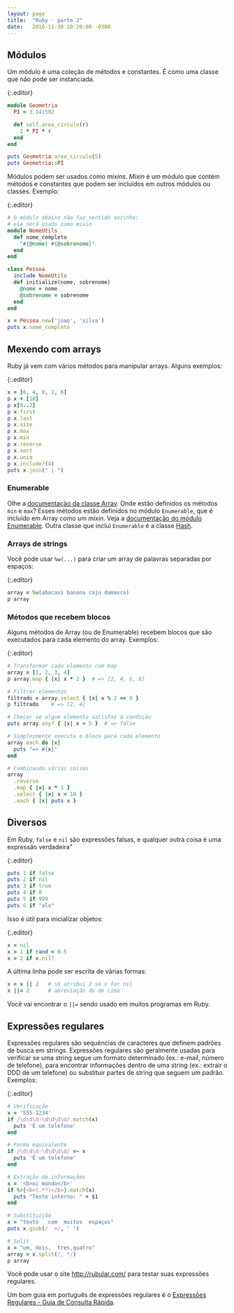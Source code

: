 ```yaml
---
layout: page
title:  "Ruby - parte 2"
date:   2016-11-30 20:20:00 -0300
---
```


## Módulos

Um módulo é uma coleção de métodos e constantes. É como uma classe que não pode ser instanciada.

{:.editor}

```ruby
module Geometria
  PI = 3.141592

  def self.area_circulo(r)
    2 * PI * r
  end
end

puts Geometria.area_circulo(5)
puts Geometria::PI
```

Módulos podem ser usados como *mixins*. *Mixin* é um módulo que contém métodos e constantes que podem ser incluídos em outros módulos ou classes. Exemplo:

{:.editor}

```ruby
# O módulo abaixo não faz sentido sozinho;
# ele será usado como mixin
module NomeUtils
  def nome_completo
    "#{@nome} #{@sobrenome}"
  end
end

class Pessoa
  include NomeUtils
  def initialize(nome, sobrenome)
    @nome = nome
    @sobrenome = sobrenome
  end
end

x = Pessoa.new('joao', 'silva')
puts x.nome_completo
```

## Mexendo com arrays

Ruby já vem com vários métodos para manipular arrays. Alguns exemplos:

{:.editor}

```ruby
x = [6, 4, 8, 2, 6]
p x + [10]
p x[0..2]
p x.first
p x.last
p x.size
p x.max
p x.min
p x.reverse
p x.sort
p x.uniq
p x.include?(4)
puts x.join(" | ")
```

### Enumerable

Olhe a [documentação da classe Array](https://ruby-doc.org/core-2.3.3/Array.html). Onde estão definidos os métodos `min` e `max`? Esses métodos estão definidos no módulo `Enumerable`, que é incluído em Array como um *mixin*. Veja a [documentação do módulo Enumerable](https://ruby-doc.org/core-2.3.3/Enumerable.html). Outra classe que inclui `Enumerable` é a classe [Hash](https://ruby-doc.org/core-2.3.3/Hash.html).

### Arrays de strings

Você pode usar `%w(...)` para criar um array de palavras separadas por espaços:

{:.editor}

```ruby
array = %w(abacaxi banana caju damasco)
p array
```

### Métodos que recebem blocos

Alguns métodos de Array (ou de Enumerable) recebem blocos que são executados para cada elemento do array. Exemplos:

{:.editor}

```ruby
# Transformar cada elemento com map
array = [1, 2, 3, 4]
p array.map { |x| x * 2 }  # => [2, 4, 6, 8]

# Filtrar elementos
filtrado = array.select { |x| x % 2 == 0 }
p filtrado    # => [2, 4]

# Checar se algum elemento satisfaz à condição
puts array.any? { |x| x > 5 }  # => false

# Simplesmente executa o bloco para cada elemento
array.each do |x|
  puts "=> #{x}"
end

# Combinando várias coisas
array
  .reverse
  .map { |x| x * 3 }
  .select { |x| x < 10 }
  .each { |x| puts x }
```

## Diversos

Em Ruby, `false` e `nil` são expressões falsas, e qualquer outra coisa é uma expressão verdadeira"

{:.editor}

```ruby
puts 1 if false
puts 2 if nil
puts 3 if true
puts 4 if 0
puts 5 if 999
puts 6 if "alo"
```

Isso é útil para inicializar objetos:

{:.editor}

```ruby
x = nil
x = 1 if rand < 0.5
x = 2 if x.nil?
```

A última linha pode ser escrita de várias formas:

```ruby
x = x || 2   # só atribui 2 se x for nil
x ||= 2      # abreviação do de cima
```

Você vai encontrar o `||=` sendo usado em muitos programas em Ruby.

## Expressões regulares

Expressões regulares são sequências de caracteres que definem padrões de busca em strings. Expressões regulares são geralmente usadas para verificar se uma string segue um formato determinado (ex.: e-mail, número de telefone), para encontrar informações dentro de uma string (ex.: extrair o DDD de um telefone) ou substituir partes de string que seguem um padrão. Exemplos:

{:.editor}

```ruby
# Verificação
x = '555-1234'
if /\d\d\d-\d\d\d\d/.match(x)
  puts 'É um telefone'
end

# Forma equivalente
if /\d\d\d-\d\d\d\d/ =~ x
  puts 'É um telefone'
end

# Extração de informações
x = '<b>oi mundo</b>'
if %r{<b>(.*?)</b>}.match(x)
  puts "Texto interno: " + $1
end

# Substituição
x = "texto   com  muitos  espaços"
puts x.gsub(/  +/, ' ')

# Split
x = "um, dois,  tres,quatro"
array = x.split(/, */)
p array
```

Você pode usar o site <http://rubular.com/> para testar suas expressões regulares.

Um bom guia em português de expressões regulares é o [Expressões Regulares - Guia de Consulta Rápida](http://aurelio.net/regex/guia/).

<!-- 
## Metaprogramação

Em Ruby é fácil escrever um programa que obtém informações sobre os elementos dele mesmo (variáveis, constantes, classes, métodos etc.) e até mesmo modifica a si próprio. Isso é chamado *metaprogramação*.

method_missing.
-->